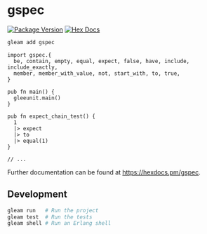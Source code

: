 # gspec

[![Package Version](https://img.shields.io/hexpm/v/gspec)](https://hex.pm/packages/gspec)
[![Hex Docs](https://img.shields.io/badge/hex-docs-ffaff3)](https://hexdocs.pm/gspec/)

```sh
gleam add gspec
```
```gleam
import gspec.{
  be, contain, empty, equal, expect, false, have, include, include_exactly,
  member, member_with_value, not, start_with, to, true,
}

pub fn main() {
  gleeunit.main()
}

pub fn expect_chain_test() {
  1
  |> expect
  |> to
  |> equal(1)
}

// ...
```

Further documentation can be found at <https://hexdocs.pm/gspec>.

## Development

```sh
gleam run   # Run the project
gleam test  # Run the tests
gleam shell # Run an Erlang shell
```

